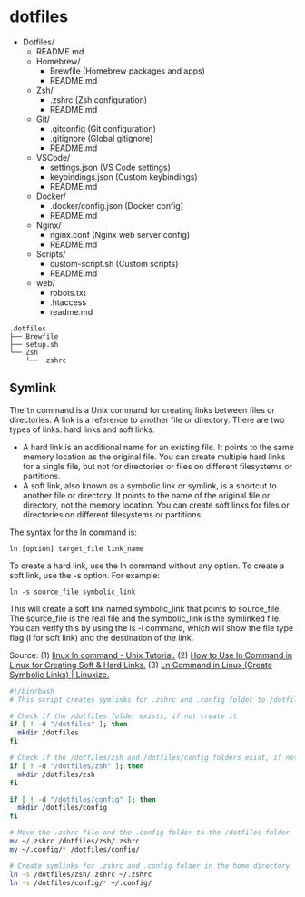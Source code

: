 # dotfiles

- Dotfiles/
    - README.md 
    - Homebrew/
        - Brewfile (Homebrew packages and apps)
        - README.md 
    - Zsh/
        - .zshrc (Zsh configuration)
        - README.md 
    - Git/
        - .gitconfig (Git configuration)
        - .gitignore (Global gitignore)
        - README.md 
    - VSCode/
        - settings.json (VS Code settings)
        - keybindings.json (Custom keybindings)
        - README.md 
    - Docker/
        - .docker/config.json (Docker config)
        - README.md 
    - Nginx/
        - nginx.conf (Nginx web server config)
        - README.md 
    - Scripts/
        - custom-script.sh (Custom scripts)
        - README.md 
    - web/
        - robots.txt
        - .htaccess
        - readme.md 

```
.dotfiles
├── Brewfile
├── setup.sh
└── Zsh
    └── .zshrc
```

## Symlink
The `ln` command is a Unix command for creating links between files or directories. A link is a reference to another file or directory. There are two types of links: hard links and soft links.

- A hard link is an additional name for an existing file. It points to the same memory location as the original file. You can create multiple hard links for a single file, but not for directories or files on different filesystems or partitions.
- A soft link, also known as a symbolic link or symlink, is a shortcut to another file or directory. It points to the name of the original file or directory, not the memory location. You can create soft links for files or directories on different filesystems or partitions.

The syntax for the ln command is:

`ln [option] target_file link_name`

To create a hard link, use the ln command without any option. To create a soft link, use the -s option. For example:

`ln -s source_file symbolic_link`

This will create a soft link named symbolic_link that points to source_file. The source_file is the real file and the symbolic_link is the symlinked file. You can verify this by using the ls -l command, which will show the file type flag (l for soft link) and the destination of the link.

Source:
(1) [linux ln command - Unix Tutorial.](https://www.unixtutorial.org/commands/ln)
(2) [How to Use ln Command in Linux for Creating Soft & Hard Links.](https://linuxhandbook.com/ln-command/)
(3) [Ln Command in Linux (Create Symbolic Links) | Linuxize.](https://linuxize.com/post/how-to-create-symbolic-links-in-linux-using-the-ln-command/)


```bash
#!/bin/bash
# This script creates symlinks for .zshrc and .config folder to /dotfiles/zsh and /dotfiles/config folder

# Check if the /dotfiles folder exists, if not create it
if [ ! -d "/dotfiles" ]; then
  mkdir /dotfiles
fi

# Check if the /dotfiles/zsh and /dotfiles/config folders exist, if not create them
if [ ! -d "/dotfiles/zsh" ]; then
  mkdir /dotfiles/zsh
fi

if [ ! -d "/dotfiles/config" ]; then
  mkdir /dotfiles/config
fi

# Move the .zshrc file and the .config folder to the /dotfiles folder
mv ~/.zshrc /dotfiles/zsh/.zshrc
mv ~/.config/* /dotfiles/config/

# Create symlinks for .zshrc and .config folder in the home directory
ln -s /dotfiles/zsh/.zshrc ~/.zshrc
ln -s /dotfiles/config/* ~/.config/
```
